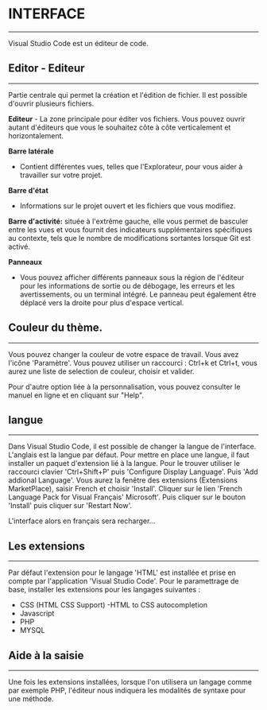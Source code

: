 # INTERFACE
-----------

Visual Studio Code est un éditeur de code.

## Editor - Editeur
-------------------

Partie centrale qui permet la création et l'édition de fichier.
Il est possible d'ouvrir plusieurs fichiers.


**Editeur** - La zone principale pour éditer vos fichiers.
Vous pouvez ouvrir autant d'éditeurs que vous le souhaitez côte à côte verticalement et horizontalement.



**Barre latérale** 
- Contient différentes vues, telles que l'Explorateur, pour vous aider à travailler sur votre projet.


**Barre d'état** 
- Informations sur le projet ouvert et les fichiers que vous modifiez.


**Barre d'activité:**
située à l'extrême gauche, elle vous permet de basculer entre les vues et vous fournit des indicateurs 
supplémentaires spécifiques au contexte, tels que le nombre de modifications sortantes lorsque Git est activé.


**Panneaux**
- Vous pouvez afficher différents panneaux sous la région de l'éditeur pour les informations de sortie ou de débogage, les erreurs et les avertissements, ou un terminal intégré. Le panneau peut également être déplacé vers la droite pour plus d'espace vertical.


## Couleur du thème.
--------------------

Vous pouvez changer la couleur de votre espace de travail. Vous avez l'icône 'Paramètre'.
Vous pouvez utiliser un raccourci : Ctrl+k et Ctrl+t, vous aurez une liste de selection de couleur, choisir et valider.

Pour d'autre option liée à la personnalisation, vous pouvez consulter le manuel en ligne et en cliquant sur "Help".


## langue
-----------

Dans Visual Studio Code, il est possible de changer la langue de l'interface. L'anglais est la langue par défaut.
Pour mettre en place une langue, il faut installer un paquet d'extension lié à la langue.
Pour le trouver utiliser le raccourci clavier 'Ctrl+Shift+P' puis 'Configure Display Language'.
Puis 'Add addional Language'. Vous aurez la fenêtre des extensions (Extensions MarketPlace), saisir French et choisir 'Install'.
Cliquer sur le lien 'French Language Pack for Visual Français' Microsoft'. Puis cliquer sur le bouton 'Install'
puis cliquer sur 'Restart Now'.

L'interface alors en français sera recharger...


## Les extensions
-----------------

Par défaut l'extension pour le langage 'HTML' est installée et prise en compte par l'application 'Visual Studio Code'. Pour le paramettrage de base, installer les
extensions pour les langages suivantes :
- CSS (HTML CSS Support) -HTML to CSS autocompletion
- Javascript
- PHP
- MYSQL


## Aide à la saisie
--------------------

Une fois les extensions installées, lorsque l'on utilisera un langage comme par exemple PHP, l'éditeur nous indiquera les modalités de syntaxe
pour une méthode.













